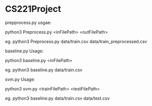 # CS221Project

prepprocess.py usgae:

python3 Preprocess.py \<inFilePath\> \<outFilePath\>

eg. python3 Preprocess.py data/train.csv data/train_preprocessed.csv

baseline.py Usage:

python3 baseline.py \<inFilePath\>

eg. python3 baseline.py data/train.csv

svm.py Usage:

python3 svm.py \<trainFilePath\> \<testFilePath\>

eg. python3 baseline.py data/train.csv data/test.csv

